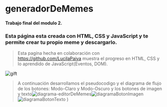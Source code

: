 # generadorDeMemes


#### Trabajo final del modulo 2.


### Esta página esta creada con HTML, CSS y JavaScript y te permite crear tu propio meme y descargarlo.

> Esta pagína hecha en colaboración con https://github.com/LucilaPaiva muestra el progreso en HTML, CSS y lo aprendido de JavaScript(Eventos, DOM).

![gift](https://c.tenor.com/xCU1MH4C5cAAAAAC/nos-conseguimos-akai.gif)

> A continuación desarrollamos el pseudocodigo y el diagrama de flujo de los botones: Modo-Claro y Modo-Oscuro y los botones de imagen y texto![diagrama-editorDeMemes](https://user-images.githubusercontent.com/102563988/177682249-479615cc-8859-4f13-93ac-9d6badc76ea4.png)![diagramaBotonImagen](![botonimagendiagrama](https://user-images.githubusercontent.com/102563956/178153624-dfa96203-6963-4979-b450-b29ec2ff0d34.jpg)
)
 ![diagramaBotonTexto](https://user-images.githubusercontent.com/102563988/178126724-5a96c8f8-90f5-4c70-a2ff-c8e02e99ca98.jpg)
)
